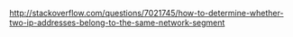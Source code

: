 http://stackoverflow.com/questions/7021745/how-to-determine-whether-two-ip-addresses-belong-to-the-same-network-segment